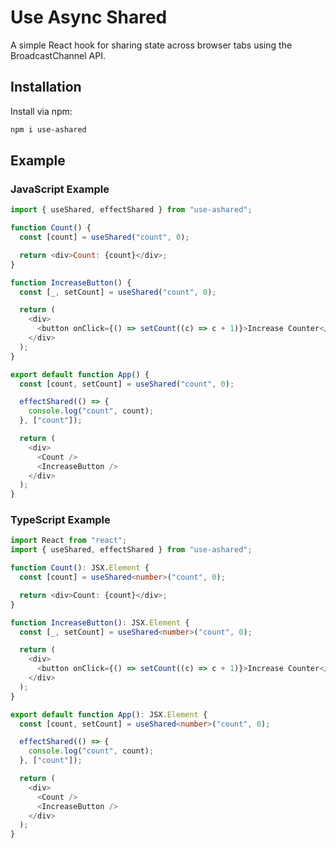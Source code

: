 # Use Async Shared

A simple React hook for sharing state across browser tabs using the BroadcastChannel API.

## Installation

Install via npm:

```bash
npm i use-ashared
```

## Example

### JavaScript Example

```js
import { useShared, effectShared } from "use-ashared";

function Count() {
  const [count] = useShared("count", 0);

  return <div>Count: {count}</div>;
}

function IncreaseButton() {
  const [_, setCount] = useShared("count", 0);

  return (
    <div>
      <button onClick={() => setCount((c) => c + 1)}>Increase Counter</button>
    </div>
  );
}

export default function App() {
  const [count, setCount] = useShared("count", 0);

  effectShared(() => {
    console.log("count", count);
  }, ["count"]);

  return (
    <div>
      <Count />
      <IncreaseButton />
    </div>
  );
}
```

### TypeScript Example

```ts
import React from "react";
import { useShared, effectShared } from "use-ashared";

function Count(): JSX.Element {
  const [count] = useShared<number>("count", 0);

  return <div>Count: {count}</div>;
}

function IncreaseButton(): JSX.Element {
  const [_, setCount] = useShared<number>("count", 0);

  return (
    <div>
      <button onClick={() => setCount((c) => c + 1)}>Increase Counter</button>
    </div>
  );
}

export default function App(): JSX.Element {
  const [count, setCount] = useShared<number>("count", 0);

  effectShared(() => {
    console.log("count", count);
  }, ["count"]);

  return (
    <div>
      <Count />
      <IncreaseButton />
    </div>
  );
}
```

